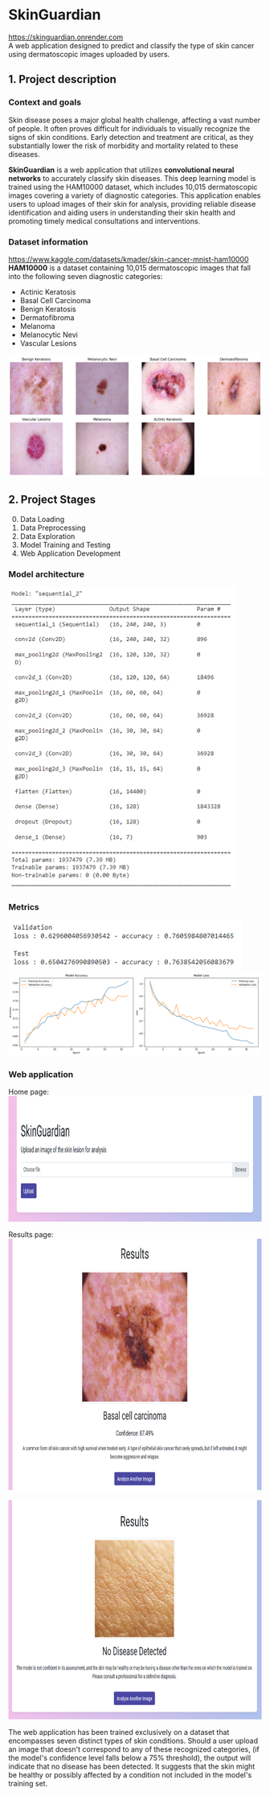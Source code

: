 # SkinGuardian
https://skinguardian.onrender.com <br>
A web application designed to predict and classify the type of skin cancer using dermatoscopic images uploaded by users.

## 1. Project description
### Context and goals
Skin disease poses a major global health challenge, affecting a vast number of people. It often proves difficult for individuals to visually recognize the signs of skin conditions. Early detection and treatment are critical, as they substantially lower the risk of morbidity and mortality related to these diseases.

**SkinGuardian** is a web application that utilizes **convolutional neural networks** to accurately classify skin diseases. This deep learning model is trained using the HAM10000 dataset, which includes 10,015 dermatoscopic images covering a variety of diagnostic categories. This application enables users to upload images of their skin for analysis, providing reliable disease identification and aiding users in understanding their skin health and promoting timely medical consultations and interventions.

### Dataset information
https://www.kaggle.com/datasets/kmader/skin-cancer-mnist-ham10000 <br>
**HAM10000** is a dataset containing 10,015 dermatoscopic images that fall into the following seven diagnostic categories:
- Actinic Keratosis
- Basal Cell Carcinoma
- Benign Keratosis
- Dermatofibroma
- Melanoma
- Melanocytic Nevi
- Vascular Lesions
  
<img src="/images/dataset image.png"><br>

 ## 2. Project Stages
 0. Data Loading
 1. Data Preprocessing
 2. Data Exploration
 3. Model Training and Testing
 4. Web Application Development

### Model architecture
<img src="/images/model architecture.png" height="600"><br>

### Metrics
<img src="/images/metrics.png"><br>
<img src="/images/metrics curves.png"><br>

### Web application
Home page:
<img src="/images/website home.png" height="250"><br>

Results page:<br>
<img src="/images/website results 1.png" height="500"><br><br>
<img src="/images/website results 2.png" height="436"><br>

The web application has been trained exclusively on a dataset that encompasses seven distinct types of skin conditions. Should a user upload an image that doesn't correspond to any of these recognized categories, (if the model's confidence level falls below a 75% threshold), the output will indicate that no disease has been detected. It suggests that the skin might be healthy or possibly affected by a condition not included in the model's training set.

